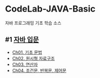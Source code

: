 # CodeLab-JAVA-Basic
자바 프로그래밍 기초 학습 소스

## #1 [자바 입문](./01-NewJavaProject/src)

- [Ch01. 기초 문법](./01-NewJavaProject/src/ch01/hello)
- [Ch02. 원시형 자료구조](./01-NewJavaProject/src/ch02/data_type)
- [Ch03. 연산자](./01-NewJavaProject/src/ch03/operator)
- [Ch04. 조건문, 반복문, 제어문](./01-NewJavaProject/src/ch04/control_statement)